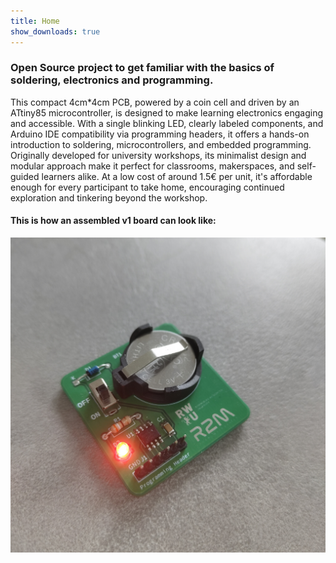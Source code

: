 ```yaml
---
title: Home
show_downloads: true
---
```

### Open Source project to get familiar with the basics of soldering, electronics and programming.

This compact 4cm*4cm PCB, powered by a coin cell and driven by an ATtiny85 microcontroller, is designed to make learning electronics engaging and accessible. With a single blinking LED, clearly labeled components, and Arduino IDE compatibility via programming headers, it offers a hands-on introduction to soldering, microcontrollers, and embedded programming. Originally developed for university workshops, its minimalist design and modular approach make it perfect for classrooms, makerspaces, and self-guided learners alike. At a low cost of around 1.5€ per unit, it's affordable enough for every participant to take home, encouraging continued exploration and tinkering beyond the workshop.

#### This is how an assembled v1 board can look like:
[![Assembled v1 PCB](assets/v1-assembled.jpg)](https://github.com/leandroebner/Morse-Code-LED-Blinker/blob/efb2711b127a4a09cd9ac6777f2af4bc758f0560/docs/assets/v1-assembled.jpg)
